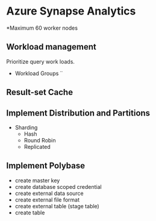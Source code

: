 # Azure Synapse Analytics

*Maximum 60 worker nodes

## Workload management

Prioritize query work loads.

- Workload Groups ˙˙

## Result-set Cache

## Implement Distribution and Partitions

- Sharding
  - Hash
  - Round Robin
  - Replicated

## Implement Polybase

- create master key
- create database scoped credential
- create external data source
- create external file format
- create external table (stage table)
- create table
